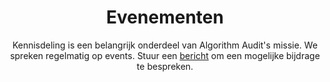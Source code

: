 ---
layout: overview
title: Evenementen
subtitle: >
  Kennisdeling is een belangrijk onderdeel van Algorithm Audit's missie. We
  spreken regelmatig op events. Stuur een [bericht](/nl/about/contact/) om een
  mogelijke bijdrage te bespreken.
image: /images/svg-illustrations/events.svg
events:
  - title: 'Presentatie UvA AI, Media & Democratie lab'
    description: >
      Presentatie over artikel [Hoe ‘algoprudentie’ kan bijdragen aan een verantwoorde inzet van machine learning-algoritmes](/nl/knowledge-platform/knowledge-base/njb-artikel/)
      tijdens een seminar van UvA AI, Media & Democratie lab

      {{< pdf_frame
      articleUrl1="https://drive.google.com/file/d/1J4HojWGUE4IBhVsxIsht0SXorIex8ngH/preview"
      width_desktop_pdf="12" width_mobile_pdf="12" >}}
    image: /images/events/images.jpeg
    date: 16-04-2024
    facets:
      - value: '2024'
        label: '2024'
        hide: true
      - value: year_q2_2024
        label: Q2-2024
        hide: true
      - value: type_presentation
        label: presentatie
  - title: Kennisdeling Rekenkamer Den Haag
    description: >
      Kennisdeling over het auditeren van algoritmes vanuit zowel kwalitatief als kwantitatief perspectief

      {{< pdf_frame
      articleUrl1="https://drive.google.com/file/d/1CwCrQLdFP29ssxu-mnjAZxEGlfF66OW6/preview"
      width_desktop_pdf="12" width_mobile_pdf="12" >}}
    image: /images/events/DH_rekenkamer.png
    date: 27-03-2024
    facets:
      - value: '2024'
        label: '2024'
        hide: true
      - value: year_q1_2024
        label: Q1-2024
        hide: true
      - value: type_event
        label: event
  - title: Spreker tijdens debat gemeenteraad Amsterdam
    description: >
      Bijdrage aan debat gemeenteraad over eindevaluatie 'Slimme check levensonderhoud' –
      een risico-taxatiemethode voor aanvragen van bijstandsuitkeringen. Focus op risico van vooringenomenheid 
      van zowel algoritme- als mens-gedreven controleproces. Zie ook:

      * Frans-Duitse televisiezender Arte maakte opnames tijdens het debat <a
      href="https://www.arte.tv/de/videos/119741-000-A/jurriaan-ki-pruefer-aus-den-niederlanden/"
      target="_blank">(link)</a>;

      * [Opinie-artikel](/nl/knowledge-platform/knowledge-base/op-ed_human_vs_machine_bias/)
      over deze thematiek zoals gepubliceerd in Het Parool op 14-02-2024.
    image: /images/events/Amsterdam.png
    date: 20-03-2024
    facets:
      - value: 'year_2024'
        label: '2024'
        hide: true
      - value: year_q1_2024
        label: Q1-2024
        hide: true
      - value: type_interview
        label: interview
  - title: Justice in AI workshop bij TU Delft Design for Values Institute
    description: >
      Workshop over normatieve dimensies van toepassing van een balanced random forest model
      in practice, o.a. het selecteren van (hyper)parameter en balanceren van recall/precision
    image: /images/events/mathematics and computer science tu delft.png
    date: 07-03-2024
    facets:
      - value: type_event
        label: event
      - value: year_2024
        label: '2024'
        hide: true
      - value: year_q1_2024
        label: Q1-2024
        hide: true
  - title: >-
      Presentatie Fundamentele Rechten Impact Assessment (FRIAs) en inclusieve,
      deliberatieve adviescommissies voor verantwoorde AI – plenaire bijeenkomst
      JTC21 CEN-CENELEC Dublin
    description: >
      Presentatie Fundamentele Rechten Impact Assessment (FRIAs) en inclusieve,
      deliberatieve adviescommissies voor verantwoorde AI – plenaire bijeenkomst
      JTC21 CEN-CENELEC Dublin
    image: /images/events/jtc21.jpg
    date: 13-02-2024
    facets:
      - value: type_presentation
        label: presentatie
        hide: false
      - value: year_q1_2024
        label: Q1-2024
        hide: true
      - value: '2024'
        label: '2024'
        hide: true
  - title: >-
      Algoritmeseminar Autoriteit Persoonsgegevens – Het auditeren van
      algoritmes
    description: >
      Paneldiscussie over het auditeren van algoritmes. Delen van
      praktijkervaring.
    image: /images/events/dutch-data-protection.jpg
    date: 08-02-2024
    facets:
      - value: 'year_2024'
        label: '2024'
        hide: true
      - value: year_q1_2024
        label: Q1-2024
        hide: true
      - value: type_panel
        label: paneldiscussie
  - title: 'Rijksuniversiteit Groningen (RUG) AI Verordening '
    description: |
      Bijdrage aan paneldiscussie
    image: /images/events/RUG.png
    date: 06-02-2024
    facets:
      - value: 'year_2024'
        label: '2024'
        hide: true
      - value: year_q1_2024
        label: Q1-2024
        hide: true
      - value: type_panel
        label: paneldiscussie
  - title: >-
      Lunchlezing Bias Detection Tool studievereniging Christiaan Huygens TU
      Delft
    description: >
      Lunchlezing Bias Detection Tool studievereniging Christiaan Huygens voor
      wiskunde en informatica TU Delft.
    image: /images/events/mathematics and computer science tu delft.png
    date: 08-01-2024
    facets:
      - value: 'year_2024'
        label: '2024'
        hide: true
      - value: year_q1_2024
        label: Q1-2024
        hide: true
      - value: type_presentation
        label: presentatie
  - title: >-
      Presentatie over inclusieve, deliberatieve adviescommissies – Werkgroep 1
      Inclusiviteit JTC21 CEN-CENELEC 
    description: >
      Kennisdeling over het bijeenbrengen van inclusieve, deliberatieve
      adviescommissies door Stichting Algorithm Audit voor de Inclusiviteit
      werkgroep van JTC21 CEN-CENELEC
    image: /images/events/jtc21.jpg
    date: 07-01-2024
    facets:
      - value: 'year_2024'
        label: '2024'
        hide: true
      - value: year_q1_2024
        label: Q1-2024
        hide: true
      - value: type_presentation
        label: presentatie
  - title: Digitale Diensten Wet stakeholder evenement Europese Commissie
    description: >
      Digital Services Act (DSA) stakeholder evenement. Zie ook Algorithm
      Audit's feedback op de DSA's delegated regulation (onafhankelijke audit
      verplichtingen) zoals ingediend bij de Europese Commissie.
    image: /images/events/DSA.jpeg
    date: 27-06-2023
    facets:
      - value: 'year_2023'
        label: '2023'
        hide: true
      - value: type_event
        label: evenement
facet_groups:
  - value: year
    title: Jaar
    facets:
      - value: q2_2024
        label: Q2-2024
      - value: q1_2024
        label: Q1-2024
      - value: '2023'
        label: '2023'
  - value: type
    title: Type evenement
    facets:
      - value: article
        label: Artikel
      - value: event
        label: Evenement
      - value: interview
        label: Interview
      - value: panel
        label: Paneldiscussie
      - value: presentation
        label: Presentatie
---